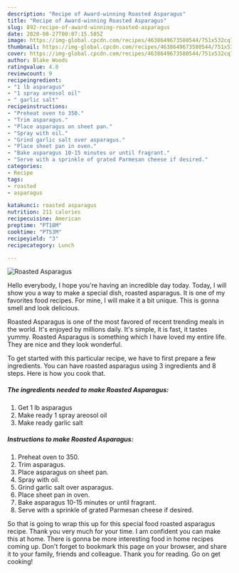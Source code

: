```yaml
---
description: "Recipe of Award-winning Roasted Asparagus"
title: "Recipe of Award-winning Roasted Asparagus"
slug: 892-recipe-of-award-winning-roasted-asparagus
date: 2020-08-27T00:07:15.585Z
image: https://img-global.cpcdn.com/recipes/4638649673580544/751x532cq70/roasted-asparagus-recipe-main-photo.jpg
thumbnail: https://img-global.cpcdn.com/recipes/4638649673580544/751x532cq70/roasted-asparagus-recipe-main-photo.jpg
cover: https://img-global.cpcdn.com/recipes/4638649673580544/751x532cq70/roasted-asparagus-recipe-main-photo.jpg
author: Blake Woods
ratingvalue: 4.8
reviewcount: 9
recipeingredient:
- "1 lb asparagus"
- "1 spray areosol oil"
- " garlic salt"
recipeinstructions:
- "Preheat oven to 350."
- "Trim asparagus."
- "Place asparagus on sheet pan."
- "Spray with oil."
- "Grind garlic salt over asparagus."
- "Place sheet pan in oven."
- "Bake asparagus 10-15 minutes or until fragrant."
- "Serve with a sprinkle of grated Parmesan cheese if desired."
categories:
- Recipe
tags:
- roasted
- asparagus

katakunci: roasted asparagus 
nutrition: 211 calories
recipecuisine: American
preptime: "PT18M"
cooktime: "PT53M"
recipeyield: "3"
recipecategory: Lunch

---
```



![Roasted Asparagus](https://img-global.cpcdn.com/recipes/4638649673580544/751x532cq70/roasted-asparagus-recipe-main-photo.jpg)

Hello everybody, I hope you're having an incredible day today. Today, I will show you a way to make a special dish, roasted asparagus. It is one of my favorites food recipes. For mine, I will make it a bit unique. This is gonna smell and look delicious.



Roasted Asparagus is one of the most favored of recent trending meals in the world. It's enjoyed by millions daily. It's simple, it is fast, it tastes yummy. Roasted Asparagus is something which I have loved my entire life. They are nice and they look wonderful.


To get started with this particular recipe, we have to first prepare a few ingredients. You can have roasted asparagus using 3 ingredients and 8 steps. Here is how you cook that.

<!--inarticleads1-->

##### The ingredients needed to make Roasted Asparagus:

1. Get 1 lb asparagus
1. Make ready 1 spray areosol oil
1. Make ready  garlic salt




<!--inarticleads2-->

##### Instructions to make Roasted Asparagus:

1. Preheat oven to 350.
1. Trim asparagus.
1. Place asparagus on sheet pan.
1. Spray with oil.
1. Grind garlic salt over asparagus.
1. Place sheet pan in oven.
1. Bake asparagus 10-15 minutes or until fragrant.
1. Serve with a sprinkle of grated Parmesan cheese if desired.




So that is going to wrap this up for this special food roasted asparagus recipe. Thank you very much for your time. I am confident you can make this at home. There is gonna be more interesting food in home recipes coming up. Don't forget to bookmark this page on your browser, and share it to your family, friends and colleague. Thank you for reading. Go on get cooking!
